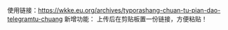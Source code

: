 使用链接：https://wkke.eu.org/archives/typorashang-chuan-tu-pian-dao-telegramtu-chuang
新增功能：
上传后在剪贴板置一份链接，方便粘贴！
